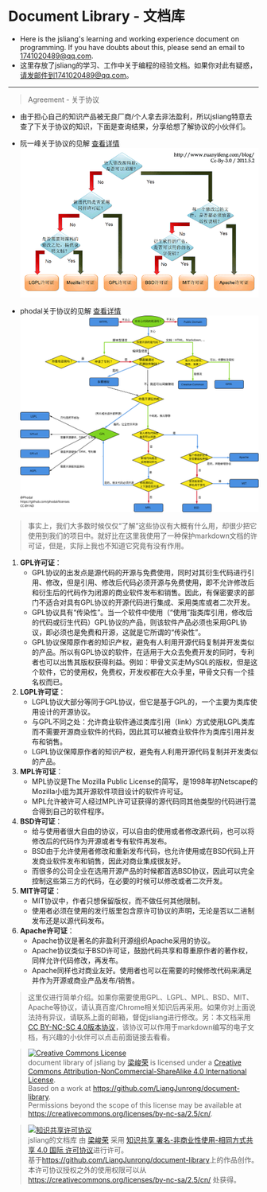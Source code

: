 # Document Library - 文档库
* Here is the jsliang's learning and working experience document on programming. If you have doubts about this, please send an email to 1741020489@qq.com.
* 这里存放了jsliang的学习、工作中关于编程的经验文档。如果你对此有疑惑，请发邮件到1741020489@qq.com。

---
> Agreement - 关于协议 
* 由于担心自己的知识产品被无良厂商/个人拿去非法盈利，所以jsliang特意去查了下关于协议的知识，下面是查询结果，分享给想了解协议的小伙伴们。
* 阮一峰关于协议的见解 [查看详情](http://www.ruanyifeng.com/blog/2011/05/how_to_choose_free_software_licenses.html)
![阮一峰](./img/agreement.png)

* phodal关于协议的见解 [查看详情](https://www.sohu.com/a/193996518_385076)
![phodal](./img/agreement.svg)

> 事实上，我们大多数时候仅仅“了解”这些协议有大概有什么用，却很少把它使用到我们的项目中。就好比在这里我使用了一种保护markdown文档的许可证，但是，实际上我也不知道它究竟有没有作用。

1. **GPL许可证**：
    * GPL协议的出发点是源代码的开源与免费使用，同时对其衍生代码进行引用、修改，但是引用、修改后代码必须开源与免费使用，即不允许修改后和衍生后的代码作为闭源的商业软件发布和销售。因此，有保密要求的部门不适合对具有GPL协议的开源代码进行集成、采用类库或者二次开发。
   * GPL协议具有“传染性”。当一个软件中使用（“使用”指类库引用，修改后的代码或衍生代码）GPL协议的产品，则该软件产品必须也采用GPL协议，即必须也是免费和开源，这就是它所谓的“传染性”。
   * GPL协议保障原作者的知识产权，避免有人利用开源代码复制并开发类似的产品。所以有GPL协议的软件，在适用于大众去免费开发的同时，专利者也可以出售其版权获得利益。例如：甲骨文买走MySQL的版权，但是这个软件，它的使用权，免费权，开发权都在大众手里，甲骨文只有一个挂名权而已。
2. **LGPL许可证**：
   * LGPL协议大部分等同于GPL协议，但它是基于GPL的，一个主要为类库使用设计的开源协议。
   * 与GPL不同之处：允许商业软件通过类库引用（link）方式使用LGPL类库而不需要开源商业软件的代码，因此其可以被商业软件作为类库引用并发布和销售。
   * LGPL协议保障原作者的知识产权，避免有人利用开源代码复制并开发类似的产品。
3. **MPL许可证**：
   * MPL协议是The Mozilla Public License的简写，是1998年初Netscape的Mozilla小组为其开源软件项目设计的软件许可证。
   * MPL允许被许可人经过MPL许可证获得的源代码同其他类型的代码进行混合得到自己的软件程序。
4. **BSD许可证**：  
   * 给与使用者很大自由的协议，可以自由的使用或者修改源代码，也可以将修改后的代码作为开源或者专有软件再发布。  
   * BSD由于允许使用者修改和重新发布代码，也允许使用或在BSD代码上开发商业软件发布和销售，因此对商业集成很友好。  
   * 而很多的公司企业在选用开源产品的时候都首选BSD协议，因此可以完全控制这些第三方的代码，在必要的时候可以修改或者二次开发。
5. **MIT许可证**：
   * MIT协议中，作者只想保留版权，而不做任何其他限制。
   * 使用者必须在使用的发行版里包含原许可协议的声明，无论是否以二进制发布还是以源代码发布。
6. **Apache许可证**：
   * Apache协议是著名的非盈利开源组织Apache采用的协议。
   * Apache协议类似于BSD许可证，鼓励代码共享和尊重原作者的著作权，同样允许代码修改，再发布。
   * Apache同样也对商业友好。使用者也可以在需要的时候修改代码来满足并作为开源或商业产品发布/销售。

> 这里仅进行简单介绍。如果你需要使用GPL、LGPL、MPL、BSD、MIT、Apache等协议，请认真百度/Chrome相关知识后再采用。如果你对上面说法持有异议，请联系上面的邮箱，督促jsliang进行修改。另：本文档采用 [CC BY-NC-SC 4.0版本协议](https://creativecommons.org/licenses/by-nc-sa/2.5/cn/)，该协议可以作用于markdown编写的电子文档，有兴趣的小伙伴可以点击前面链接去看看。

> <a rel="license" href="http://creativecommons.org/licenses/by-nc-sa/4.0/"><img alt="Creative Commons License" style="border-width:0" src="https://i.creativecommons.org/l/by-nc-sa/4.0/88x31.png" /></a><br /><span xmlns:dct="http://purl.org/dc/terms/" property="dct:title">document library of jsliang</span> by <a xmlns:cc="http://creativecommons.org/ns#" href="https://github.com/LiangJunrong/document-library" property="cc:attributionName" rel="cc:attributionURL">梁峻荣</a> is licensed under a <a rel="license" href="http://creativecommons.org/licenses/by-nc-sa/4.0/">Creative Commons Attribution-NonCommercial-ShareAlike 4.0 International License</a>.<br />Based on a work at <a xmlns:dct="http://purl.org/dc/terms/" href="https://github.com/LiangJunrong/document-library" rel="dct:source">https://github.com/LiangJunrong/document-library</a>.<br />Permissions beyond the scope of this license may be available at <a xmlns:cc="http://creativecommons.org/ns#" href="https://creativecommons.org/licenses/by-nc-sa/2.5/cn/" rel="cc:morePermissions">https://creativecommons.org/licenses/by-nc-sa/2.5/cn/</a>.

> <a rel="license" href="http://creativecommons.org/licenses/by-nc-sa/4.0/"><img alt="知识共享许可协议" style="border-width:0" src="https://i.creativecommons.org/l/by-nc-sa/4.0/88x31.png" /></a><br /><span xmlns:dct="http://purl.org/dc/terms/" property="dct:title">jsliang的文档库</span> 由 <a xmlns:cc="http://creativecommons.org/ns#" href="https://github.com/LiangJunrong/document-library" property="cc:attributionName" rel="cc:attributionURL">梁峻荣</a> 采用 <a rel="license" href="http://creativecommons.org/licenses/by-nc-sa/4.0/">知识共享 署名-非商业性使用-相同方式共享 4.0 国际 许可协议</a>进行许可。<br />基于<a xmlns:dct="http://purl.org/dc/terms/" href="https://github.com/LiangJunrong/document-library" rel="dct:source">https://github.com/LiangJunrong/document-library</a>上的作品创作。<br />本许可协议授权之外的使用权限可以从 <a xmlns:cc="http://creativecommons.org/ns#" href="https://creativecommons.org/licenses/by-nc-sa/2.5/cn/" rel="cc:morePermissions">https://creativecommons.org/licenses/by-nc-sa/2.5/cn/</a> 处获得。
